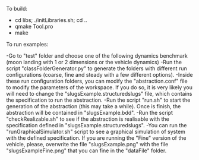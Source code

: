 To build:

- cd libs; ./initLibraries.sh; cd ..
- qmake Tool.pro
- make

To run examples:

-Go to "test" folder and choose one of the following dynamics benchmark (moon landing with 1 or 2 dimensions or the vehicle dynamics)
-Run the script "classFolderGenerator.py" to generate the folders with different run configurations (coarse, fine and steady with a few different options).
-Inside these run configuration folders, you can modify the "abstraction.conf" file to modify the parameters of the workspace. If you do so, it is very likely you will need to change the "slugsExample.structuredslugs" file, which contains the specification to run the abstraction.
-Run the script "run.sh" to start the generation of the abstraction (this may take a while). Once is finish, the abstraction will be contained in "slugsExample.bdd".
-Run the script "checkRealizable.sh" to see if the abstraction is realisable with the specification defined in "slugsExample.structuredslugs".
-You can run the "runGraphicalSimulator.sh" script to see a graphical simulation of system with the defined specification. If you are running the "Fine" version of the vehicle, please, overwrite the file "slugsExample.png" with the file "slugsExampleFine.png" that you can fine in the "dataFile" folder.
